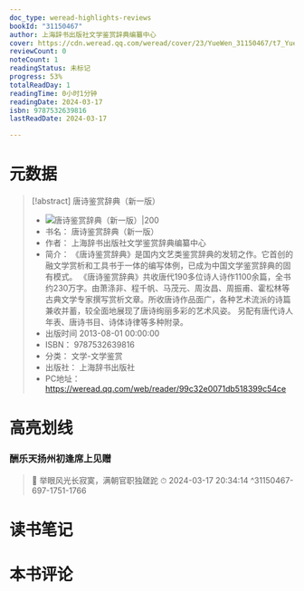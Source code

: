 ```yaml
---
doc_type: weread-highlights-reviews
bookId: "31150467"
author: 上海辞书出版社文学鉴赏辞典编纂中心
cover: https://cdn.weread.qq.com/weread/cover/23/YueWen_31150467/t7_YueWen_31150467.jpg
reviewCount: 0
noteCount: 1
readingStatus: 未标记
progress: 53%
totalReadDay: 1
readingTime: 0小时1分钟
readingDate: 2024-03-17
isbn: 9787532639816
lastReadDate: 2024-03-17

---
```

# 元数据
> [!abstract] 唐诗鉴赏辞典（新一版）
> - ![ 唐诗鉴赏辞典（新一版）|200](https://cdn.weread.qq.com/weread/cover/23/YueWen_31150467/t7_YueWen_31150467.jpg)
> - 书名： 唐诗鉴赏辞典（新一版）
> - 作者： 上海辞书出版社文学鉴赏辞典编纂中心
> - 简介： 《唐诗鉴赏辞典》是国内文艺类鉴赏辞典的发轫之作。它首创的融文学赏析和工具书于一体的编写体例，已成为中国文学鉴赏辞典的固有模式。
《唐诗鉴赏辞典》共收唐代190多位诗人诗作1100余篇，全书约230万字。由萧涤非、程千帆、马茂元、周汝昌、周振甫、霍松林等古典文学专家撰写赏析文章。所收唐诗作品面广，各种艺术流派的诗篇兼收并蓄，较全面地展现了唐诗绚丽多彩的艺术风姿。
另配有唐代诗人年表、唐诗书目、诗体诗律等多种附录。
> - 出版时间 2013-08-01 00:00:00
> - ISBN： 9787532639816
> - 分类： 文学-文学鉴赏
> - 出版社： 上海辞书出版社
> - PC地址：https://weread.qq.com/web/reader/99c32e0071db518399c54ce

# 高亮划线

### 酬乐天扬州初逢席上见赠

> 📌 举眼风光长寂寞，满朝官职独蹉跎 
> ⏱ 2024-03-17 20:34:14 ^31150467-697-1751-1766

# 读书笔记

# 本书评论
